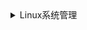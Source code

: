 <details>
<summary>Linux系统管理</summary>

>

1、Linux中链接的分类？
- 分为软、硬链接，命令：分别为 ln -s 和 ln

2、编写好的shell程序在运行前要赋予什么权限？
- 赋予执行权限，命令： chmod +x 文件名

3、唯一辨识每个用户的方法？
- 根据uid和用户名，命令 id查看

4、在Linux系统中，存放系统所需要的配置文件和子目录的目录是？
- /etc

5、结束后台进程命令？
- kill -9 进程号

6、在超级用户下显示正在运行的全部进程使用的命令？
- ps -ef

7、删除文件和目录命令？
- rm -rf

8、移动文件和目录命令？
- mv

9、增加一个用户命令？
- useradd

10、终止一个前台进程可能用到的命令和操作？
- kill

11、使用mkdir创建目录时，父目录不存在，如何创建？
- mkdir -p 目录

12、文件名为test.tar.gz，如何解压缩？
- tar -zxvf

13、一台计算机内存为128MB，交换分区的大小通常是？
- 64MB

14、将光盘（CD-ROM）hdc 挂载到文件系统的/mnt/cdrom/目录的命令？
- mount /dev/hdc /mnt/cdrom

15、描述一下归档和压缩？
- unzip和gzip命令可以压缩相同类型的文件

16、描述raid0、1、5的特点和优点？
- raid0：最少要2块磁盘、数据条带式分布、没有冗余，性能最佳：因为不存储镜像和检验信息、不能应用于对数据安全性较高的场合
- raid1：最少要2块磁盘、提供数据冗余、性能好
- raid5：最少要3块磁盘、数据条带式分布、用奇偶校验作冗余、适合读多写少的场景：是性能与数据冗余最佳的折中方案

17、在/etc/fstab 文件中指定的文件系统加载参数，什么参数用于CD-ROM？
- noauto，表示手动挂载

18、Linux文件权限一共10位长度，分成四段，第三段表示？
- 文件所有者所在组的权限

19、如何判断windows操作系统是32位还是64位？
- 在【我的电脑】属性中查看

20、Linux系统关机、重启、文件赋权命令？
- poweroff、reboot、chmod

21、Linux系统查看定时任务命令？
- crontab -l

22、Linux系统查看MAC地址？
- ip a

23、Linux系统新建一个叫oracle的用户的命令？设置密码？
- useradd oracle 
- passwd oracle

24、Linux从ip为10.0.4.100远程主机复制/root/script.sh文件到/databases/oracle的命令？
- scp 10.0.4.100:/root/script.sh /databases/oracle

25、Linux系统查看进程中含有oracle关键字的进行信息？杀死进程id为29324的命令？
- ps aux | grep oracle
- kill -9 29324

26、查看Linux系统的磁盘空间情况？将/dev/sdb文件系统挂载到/data2目录下？
- df -Th
- mount /dev/sdb /data2

27、输出数字0到100中3的倍数？
```
for i in {1..100}
do
 if [[$(($i % 3)) -eq 0 ]]; then
    echo $i
 fi
done
```
28、假设服务器有6快900G本地硬盘，单块硬盘io约为150M/S，现对硬盘进行RAID划分，6快盘做成RAID5级别后实际存储大小？理论实际io大小？
```
理论上6块盘做raid5，1块做冗余，因为有检验位。
所以实际大小：900 * （6-2） = 3600G
实际写：150 * 4 = 600M/S
实际读：150 * (6-1) = 750M/S
```
29、http、https、ftp、mysql、redis的默认端口号？
- 80 443 21 3306 6379

30、硬盘2T，内存32G 和 硬盘6T，内存128G如何分区？
- boot 50m swap 64G / 500G /home 1T /var 剩余
- boot 50m swap 256G / 1T /home 4.5G /var 剩余

31、Linux系统统计服务器服务连接数量？
- w
- netstat -an|awk '/tcp/ {print $6}'|sort|uniq -c

32、简述各个命令或工具的主要功能作用？
（grep、netstat、sed、awk、sort、wc、tcpdump、tail、ldd、uniq）
```
grep：过滤
netstat：检查网络和端口
sed：流文本编辑
awk：字符处理
sort：排序
wc：统计字符
tcpdump：抓包
tail：从尾行查看
ldd：列出程序所需要的动态链接库
uniq：检查重复行
```
33、Linux查询某文件路径？
- find

34、raid类型？
- raid0、raid1、raid5、raid10

35、Linux默认的定时任务，一般写入哪个文件？
- /etc/crontab

36、http的错误代码含义？
```
404：找不到页面
410：被请求的资源在服务器上不再可用
502：网关错误
504：网关超时
```
37、使用awk、sed、grep举例写出命令？
- awk -F':' '{print $1}' filename
- sed -i.bak 's/a/A/' filename
- grep 'hello world' filename

38、tcp三次握手过程？
```
tcp提供可靠连接。
第一次握手：
建立连接时，客户端发送syn（同步序列编号（Synchronize Sequence Numbers））包（syn=j）
到服务器，并进入SYN_SEND状态，等待服务器确认。

第二次握手：服务器收到syn包，必须确认客户的SYN（ack=j+1），同时自己也发送一个SYN
包（syn=k），即SYN+ACK包，此时服务器进入SYN_RECV状态。

第三次握手：客户端收到服务器的SYN+ACK包，向服务器发送确认包ACK（ack=k+1），
发送完毕，客户端和服务器进入ESTABLISHED状态，完成三次握手，开始传输数据
```
39、二层交换机和三层交换机的区别？
```
二层交换机工作于OSI模型的第2层（数据链路层），故称为二层交换机

三层交换机最重要目的是加快大型局域网内部的数据交换，所具有的路由功能也是为这目的服务
的，能够做到一次路由，多次转发。对于数据包转发等规律性的过程由硬件高速实现，而像路由
信息更新、路由表维护、路由计算、路由确定等功能，由软件实现。三层交换技术就是二层交换
技术+三层转发技术。
```
40、centos7默认防火墙允许80端口外网访问，写出相应安全策略？
- firewall-cmd --zone=public --add-port=80/tcp --permanent

41、使用tcpdump监听tcp80端口来自192.168.0.1的所有流量？
- tcpdump -i eth0 host 192.168.0.1 port 80 
- tcpdump src 192.168.1.10 tcp port 80

42、符号链接和硬链接的区别？
- 硬链接和源文件是同一个文件，软链接和源文件是2个不同文件
- 大部分系统不能创建目录的硬链接，软链接没有这个限制
- 硬链接不能跨文件系统（分区），软链接没有这个限制

43、磁盘空间满了，删除一部分Nginxaccess日志，发现磁盘空间还是满的，为什么？
- 在Linux系统中，通过rm或者文件管理器删除文件是 从文件系统的目录结构上解除链接，然而如果有一个进程正在使用，则该进程仍然可以读取该文件，磁盘空间也一直被占用。删除nginx的log文件时，文件应该正在被使用。
- 解决：查看进程，kill掉进程，再删除

44、进程查看和调度分别使用什么命令？
- 进程查看：ps、top
- 进程调度：at、crontab、kill

45、A需要链接B的端口8080，登录了的8080端口是否健康运行，使用命令？
- netstat -tnlp | grep 8080 或者 ss -anpt | grep 8080

46、快速定位当前目录下size最大的文件？
- du -sk * | sort -rn | head -1 awk '{print $2}'

47、快速定位catalina.out日志中最近发生的依稀异常？
- cat catalina.out | grep error

48、在一台数据库服务器上发现木马，症状是不定期向外网发包，影响服务器性能，如何快速找到该木马进程？
- 查看异常用户：cat /etc/passwd
- 查看异常进程：ps
- 查看异常定时任务：crontab -e

49、/code/java目录下的java工程中，其中有个文件里有一个包含HelloWorld字符，如何快速找到该文件？
- find /code/java -name HelloWorld

50、新增一个禁止登录的用户？
- useradd -s /sbin/nologin <username>

51、查看系统开启了端口？
- ss -tuln 或者 netstat -tuln

52、查看系统进程？
- ps 或者 top

53、获取tomcatPid并杀死？
- 获取：ps aux | grp tomcat 
- 杀死：kill -9 pid 

54、使用rsync同步/var/log目录到test的log模块，并记录log？
- rsync -avz user@ip:/var/log /test/log

55、服务的默认端口？
```
https：443
ftp：21/22
mysql：3306
pop3：110
smtp：25
redis：6379
```

56、使用find删除/data/web下所有.svn文件？
- find /data/web *.svn -exec rm -rf {} \

57、使用sed将file.txt文件中test替换为abc.com？
- sed -i 's/test/abc.com/g'

58、使用iptables拒绝8.8.8.8访问本机的53端口？
- iptables -I INPUT -s 8.8.8.8 -ptcp --dport 53 -j DROP

59、Linux系统开机启动顺序？
```
加载BIOS
读取MBR Boot Loader 
加载内核
用户层init依据inittab文件设定运行等级
init进程执行rc.sysinit
启动内核模块
执行不同运行级别的脚本程序
执行/etc/rc.d/rc.local
执行/bin/login程序
进入登录状态
```
60、写一个脚本查找最后创建时间是3天前，后缀是*.log的文件并删除
- find / *.log -mtime +5 -exec rm -rf {} \

61、被植入代码有哪些特点？如何快速找到被植入的木马？
- 特点：可能定时执行，破坏系统文件
- 快速找到：
 ```
1. 查看系统日志
2. 查看系统用户
3. 查看是否有异常进程
4. 查看定时任务有无异常
```
62、Linux从哪些方面提高安全性？
- 取消不必要的服务
- 加密用户登录密码，并设定用户账户安全等级
- 增强安全防护工具

63、如何找出占用了大量磁盘空间的文件？如何实现每周一下午三点将/tmp/logs目录下后缀为*.log的所有文件打包成‘年月日-log-back.tar.gz’，并rsync同步到备份服务器192.168.1.100中同样的目录下？
- du -sh * | awk '{print $1}' | sort -r
- crontab -e
- 0 3 * * 1 tar -czf /tmp/log/*.log `date + %Y-%m-%d`-log-back.tar.gz & rsync -avzp /tmp/logs/*.log root@192.168.1.100:/tmp/logs

64、utf-8和unicode的区别？
- unicode是字符集，为世界上所有字符分配一个唯一的数字编号
- utf-8是编码规则

65、Linux系统支持的文件系统类型？
- ext3、ext4、xfs

66、创建一个每周三1：00--4：00每三分钟执行一次的crontab指令
- crontab -e
- 3/* 1-3 * * 3 执行命令

67、hp_unix删除文件名中含有2017关键字的文件？
- rm -rf *2017
- mv *2017
- rm -rf * 2017 *




</details>
